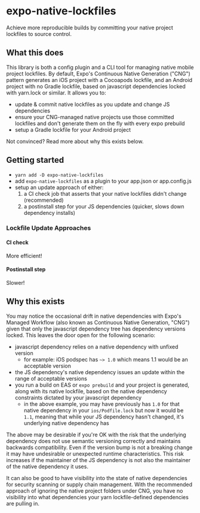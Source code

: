 # expo-native-lockfiles

Achieve more reproducible builds by committing your native project lockfiles to source control.

## What this does

This library is both a config plugin and a CLI tool for managing native mobile project lockfiles. By default, Expo's Continuous Native Generation ("CNG") pattern generates an iOS project with a Cocoapods lockfile, and an Android project with no Gradle lockfile, based on javascript dependencies locked with yarn.lock or similar. It allows you to:

- update & commit native lockfiles as you update and change JS dependencies
- ensure your CNG-managed native projects use those committed lockfiles and don't generate them on the fly with every expo prebuild
- setup a Gradle lockfile for your Android project

Not convinced? Read more about why this exists below.

## Getting started

- `yarn add -D expo-native-lockfiles`
- add `expo-native-lockfiles` as a plugin to your app.json or app.config.js
- setup an update approach of either:
  1. a CI check job that asserts that your native lockfiles didn't change (recommended)
  2. a postinstall step for your JS dependencies (quicker, slows down dependency installs)

### Lockfile Update Approaches

#### CI check

More efficient!

#### Postinstall step

Slower!

## Why this exists

You may notice the occasional drift in native dependencies with Expo's Managed Workflow (also known as Continuous Native Generation, "CNG") given that only the javascript dependency tree has dependency versions locked. This leaves the door open for the following scenario:

- javascript dependency relies on a native dependency with unfixed version
  - for example: iOS podspec has `~> 1.0` which means 1.1 would be an acceptable version
- the JS dependency's native dependency issues an update within the range of acceptable versions
- you run a build on EAS or `expo prebuild` and your project is generated, along with its native lockfile, based on the native dependency constraints dictated by your javascript dependency
  - in the above example, you may have previously has `1.0` for that native dependency in your `ios/Podfile.lock` but now it would be `1.1`, meaning that while your JS dependency hasn't changed, it's underlying native dependency has

The above may be desirable if you're OK with the risk that the underlying dependency does not use semantic versioning correctly and maintains backwards compatibility. Even if the version bump is not a breaking change it may have undesirable or unexpected runtime characteristics. This risk increases if the maintainer of the JS dependency is not also the maintainer of the native dependency it uses.

It can also be good to have visibility into the state of native dependencies for security scanning or supply chain management. With the recommended approach of ignoring the native project folders under CNG, you have no visibility into what dependencies your yarn lockfile-defined dependencies are pulling in.
